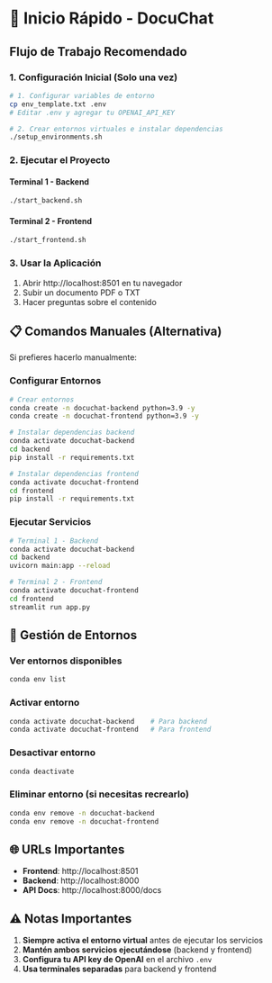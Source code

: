# 🚀 Inicio Rápido - DocuChat

## Flujo de Trabajo Recomendado

### 1. Configuración Inicial (Solo una vez)

```bash
# 1. Configurar variables de entorno
cp env_template.txt .env
# Editar .env y agregar tu OPENAI_API_KEY

# 2. Crear entornos virtuales e instalar dependencias
./setup_environments.sh
```

### 2. Ejecutar el Proyecto

#### Terminal 1 - Backend
```bash
./start_backend.sh
```

#### Terminal 2 - Frontend
```bash
./start_frontend.sh
```

### 3. Usar la Aplicación

1. Abrir http://localhost:8501 en tu navegador
2. Subir un documento PDF o TXT
3. Hacer preguntas sobre el contenido

## 📋 Comandos Manuales (Alternativa)

Si prefieres hacerlo manualmente:

### Configurar Entornos
```bash
# Crear entornos
conda create -n docuchat-backend python=3.9 -y
conda create -n docuchat-frontend python=3.9 -y

# Instalar dependencias backend
conda activate docuchat-backend
cd backend
pip install -r requirements.txt

# Instalar dependencias frontend
conda activate docuchat-frontend
cd frontend
pip install -r requirements.txt
```

### Ejecutar Servicios
```bash
# Terminal 1 - Backend
conda activate docuchat-backend
cd backend
uvicorn main:app --reload

# Terminal 2 - Frontend
conda activate docuchat-frontend
cd frontend
streamlit run app.py
```

## 🔧 Gestión de Entornos

### Ver entornos disponibles
```bash
conda env list
```

### Activar entorno
```bash
conda activate docuchat-backend    # Para backend
conda activate docuchat-frontend   # Para frontend
```

### Desactivar entorno
```bash
conda deactivate
```

### Eliminar entorno (si necesitas recrearlo)
```bash
conda env remove -n docuchat-backend
conda env remove -n docuchat-frontend
```

## 🌐 URLs Importantes

- **Frontend**: http://localhost:8501
- **Backend**: http://localhost:8000
- **API Docs**: http://localhost:8000/docs

## ⚠️ Notas Importantes

1. **Siempre activa el entorno virtual** antes de ejecutar los servicios
2. **Mantén ambos servicios ejecutándose** (backend y frontend)
3. **Configura tu API key de OpenAI** en el archivo `.env`
4. **Usa terminales separadas** para backend y frontend

